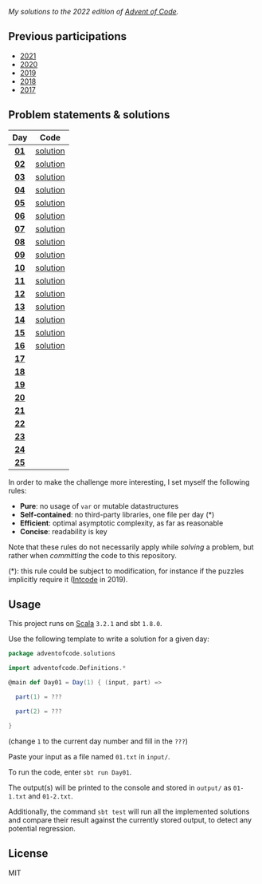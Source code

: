 _My solutions to the 2022 edition of [Advent of Code](https://adventofcode.com/2022)._

## Previous participations

* [2021](https://github.com/FlorianCassayre/AdventOfCode-2021)
* [2020](https://github.com/FlorianCassayre/AdventOfCode-2020)
* [2019](https://github.com/FlorianCassayre/AdventOfCode-2019)
* [2018](https://github.com/FlorianCassayre/AdventOfCode-2018)
* [2017](https://github.com/FlorianCassayre/AdventOfCode-2017)

## Problem statements & solutions

<div align="center">

  | Day | Code |
  |:---:|:---:|
  | **[01](https://adventofcode.com/2022/day/1)** | [solution](src/main/scala/adventofcode/solutions/Day01.scala) |
  | **[02](https://adventofcode.com/2022/day/2)** | [solution](src/main/scala/adventofcode/solutions/Day02.scala) |
  | **[03](https://adventofcode.com/2022/day/3)** | [solution](src/main/scala/adventofcode/solutions/Day03.scala) |
  | **[04](https://adventofcode.com/2022/day/4)** | [solution](src/main/scala/adventofcode/solutions/Day04.scala) |
  | **[05](https://adventofcode.com/2022/day/5)** | [solution](src/main/scala/adventofcode/solutions/Day05.scala) |
  | **[06](https://adventofcode.com/2022/day/6)** | [solution](src/main/scala/adventofcode/solutions/Day06.scala) |
  | **[07](https://adventofcode.com/2022/day/7)** | [solution](src/main/scala/adventofcode/solutions/Day07.scala) |
  | **[08](https://adventofcode.com/2022/day/8)** | [solution](src/main/scala/adventofcode/solutions/Day08.scala) |
  | **[09](https://adventofcode.com/2022/day/9)** | [solution](src/main/scala/adventofcode/solutions/Day09.scala) |
  | **[10](https://adventofcode.com/2022/day/10)** | [solution](src/main/scala/adventofcode/solutions/Day10.scala) |
  | **[11](https://adventofcode.com/2022/day/11)** | [solution](src/main/scala/adventofcode/solutions/Day11.scala) |
  | **[12](https://adventofcode.com/2022/day/12)** | [solution](src/main/scala/adventofcode/solutions/Day12.scala) |
  | **[13](https://adventofcode.com/2022/day/13)** | [solution](src/main/scala/adventofcode/solutions/Day13.scala) |
  | **[14](https://adventofcode.com/2022/day/14)** | [solution](src/main/scala/adventofcode/solutions/Day14.scala) |
  | **[15](https://adventofcode.com/2022/day/15)** | [solution](src/main/scala/adventofcode/solutions/Day15.scala) |
  | **[16](https://adventofcode.com/2022/day/16)** | [solution](src/main/scala/adventofcode/solutions/Day16.scala) |
  | **[17](https://adventofcode.com/2022/day/17)** | [](src/main/scala/adventofcode/solutions/Day17.scala) |
  | **[18](https://adventofcode.com/2022/day/18)** | [](src/main/scala/adventofcode/solutions/Day18.scala) |
  | **[19](https://adventofcode.com/2022/day/19)** | [](src/main/scala/adventofcode/solutions/Day19.scala) |
  | **[20](https://adventofcode.com/2022/day/20)** | [](src/main/scala/adventofcode/solutions/Day20.scala) |
  | **[21](https://adventofcode.com/2022/day/21)** | [](src/main/scala/adventofcode/solutions/Day21.scala) |
  | **[22](https://adventofcode.com/2022/day/22)** | [](src/main/scala/adventofcode/solutions/Day22.scala) |
  | **[23](https://adventofcode.com/2022/day/23)** | [](src/main/scala/adventofcode/solutions/Day23.scala) |
  | **[24](https://adventofcode.com/2022/day/24)** | [](src/main/scala/adventofcode/solutions/Day24.scala) |
  | **[25](https://adventofcode.com/2022/day/25)** | [](src/main/scala/adventofcode/solutions/Day25.scala) |

</div>

In order to make the challenge more interesting, I set myself the following rules:

* **Pure**: no usage of `var` or mutable datastructures
* **Self-contained**: no third-party libraries, one file per day (*)
* **Efficient**: optimal asymptotic complexity, as far as reasonable
* **Concise**: readability is key

Note that these rules do not necessarily apply while _solving_ a problem, but rather when _committing_ the code to this repository.

(*): this rule could be subject to modification, for instance if the puzzles implicitly require it ([Intcode](https://adventofcode.com/2019/day/9) in 2019).

## Usage

This project runs on [Scala](https://scala-lang.org) `3.2.1` and sbt `1.8.0`.

Use the following template to write a solution for a given day:

```Scala
package adventofcode.solutions

import adventofcode.Definitions.*

@main def Day01 = Day(1) { (input, part) =>

  part(1) = ???

  part(2) = ???

}
```
(change `1` to the current day number and fill in the `???`)

Paste your input as a file named `01.txt` in `input/`.

To run the code, enter `sbt run Day01`.

The output(s) will be printed to the console and stored in `output/` as `01-1.txt` and `01-2.txt`.

Additionally, the command `sbt test` will run all the implemented solutions and compare their result against the currently stored output, to detect any potential regression.

## License

MIT
